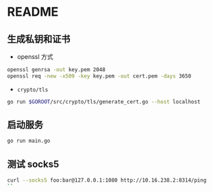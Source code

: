 # README

## 生成私钥和证书

- openssl 方式

```bash
openssl genrsa -out key.pem 2048
openssl req -new -x509 -key key.pem -out cert.pem -days 3650
```

- `crypto/tls`

```bash
go run $GOROOT/src/crypto/tls/generate_cert.go --host localhost
```

## 启动服务

```bash
go run main.go
```

## 测试 socks5

```bash
curl --socks5 foo:bar@127.0.0.1:1080 http://10.16.238.2:8314/ping
``